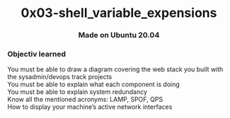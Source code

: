 <h1 align="center">0x03-shell_variable_expensions</h1>

<h3 align="center">Made on Ubuntu 20.04</h3>

<h3>Objectiv learned</h3>

You must be able to draw a diagram covering the web stack you built with the sysadmin/devops track projects </br>
You must be able to explain what each component is doing</br>
You must be able to explain system redundancy</br>
Know all the mentioned acronyms: LAMP, SPOF, QPS</br>
How to display your machine’s active network interfaces</p>

